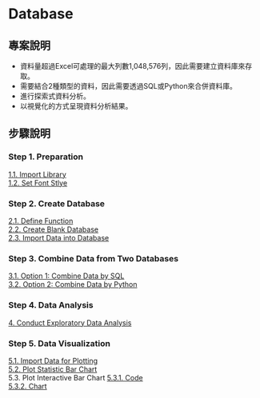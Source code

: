 # Database
## 專案說明
- 資料量超過Excel可處理的最大列數1,048,576列，因此需要建立資料庫來存取。
- 需要結合2種類型的資料，因此需要透過SQL或Python來合併資料庫。
- 進行探索式資料分析。
- 以視覺化的方式呈現資料分析結果。

## 步驟說明 
### Step 1. Preparation 
[1.1. Import Library](https://github.com/lclh813/Database/blob/master/1_1_ImportLibrary.ipynb)  
[1.2. Set Font Stlye](https://github.com/lclh813/Database/blob/master/1_2_SetFontStlye.ipynb)  
### Step 2. Create Database 
[2.1. Define Function](https://github.com/lclh813/Database/blob/master/2_1_DefineFunction.ipynb)  
[2.2. Create Blank Database](https://github.com/lclh813/Database/blob/master/2_2_CreateBlankDatabase.ipynb)  
[2.3. Import Data into Database](https://github.com/lclh813/Database/blob/master/2_3_ImportDataIntoDatabase.ipynb)  
### Step 3. Combine Data from Two Databases  
[3.1. Option 1: Combine Data by SQL](https://github.com/lclh813/Database/blob/master/3_1_JoinDatabaseBySQL.ipynb)  
[3.2. Option 2: Combine Data by Python](https://github.com/lclh813/Database/blob/master/3_2_JoinDatabaseByPython.ipynb)  
### Step 4. Data Analysis
[4. Conduct Exploratory Data Analysis](https://github.com/lclh813/Database/blob/master/4_DataAnalysis.ipynb)  
### Step 5. Data Visualization
[5.1. Import Data for Plotting](https://github.com/lclh813/Database/blob/master/5_1_ImportDataToPlot.ipynb)  
[5.2. Plot Statistic Bar Chart](https://github.com/lclh813/Database/blob/master/5_2_BarChart.ipynb)  
5.3. Plot Interactive Bar Chart
[5.3.1. Code](https://github.com/lclh813/Database/blob/master/5_2_StaticBarChart.ipynb)  
[5.3.2. Chart](https://htmlpreview.github.io/?https://github.com/lclh813/Database/blob/master/5_4_InteractiveBarChart.html)  

